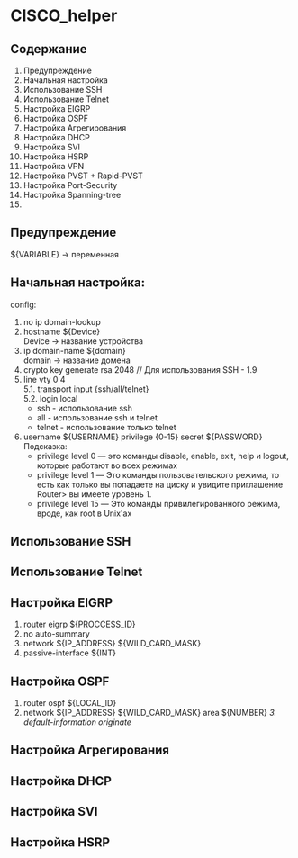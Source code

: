 # CISCO_helper
## Содержание
1. Предупреждение
2. Начальная настройка
3. Использование SSH
4. Использование Telnet
5. Настройка EIGRP
6. Настройка OSPF
7. Настройка Агрегирования 
8. Настройка DHCP
9. Настройка SVI
10. Настройка HSRP
11. Настройка VPN
12. Настройка PVST + Rapid-PVST
13. Настройка Port-Security
14. Настройка Spanning-tree
15. 
## Предупреждение
${VARIABLE} -> переменная


## Начальная настройка:
config:
  1. no ip domain-lookup
  2. hostname ${Device}
  <br> Device -> название устройства
  4. ip domain-name ${domain}
  <br> domain -> название домена
  6. crypto key generate rsa
      2048 // Для использования SSH - 1.9
  5. line vty 0 4
<br>5.1. transport input {ssh/all/telnet}
<br>5.2. login local
      * ssh - использование ssh
      * all - использование ssh и telnet
      * telnet - использование только telnet
   6. username ${USERNAME} privilege {0-15} secret ${PASSWORD}
   </br> Подсказка: 
        * privilege level 0 — это команды disable, enable, exit, help и logout, которые работают во всех режимах
        * privilege level 1 — Это команды пользовательского режима, то есть как только вы попадаете на циску и увидите приглашение Router> вы имеете уровень 1.
        * privilege level 15 — Это команды привилегированного режима, вроде, как root в Unix'ах


 ## Использование SSH
 
 
 ## Использование Telnet
 
 
 ## Настройка EIGRP
  1. router eigrp ${PROCCESS_ID}
  2. no auto-summary
  3. network ${IP_ADDRESS} ${WILD_CARD_MASK}
  4. passive-interface ${INT}
  ## Настройка OSPF
  1. router ospf ${LOCAL_ID}
  2. network ${IP_ADDRESS} ${WILD_CARD_MASK} area ${NUMBER}
  *3. default-information originate*
  ## Настройка Агрегирования 
  
  ## Настройка DHCP
  
  ## Настройка SVI
  
  ## Настройка HSRP
  
  
